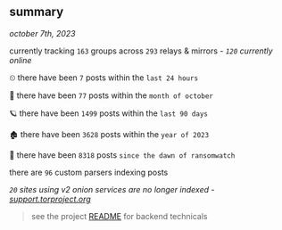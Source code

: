 
## summary
_october 7th, 2023_

currently tracking `163` groups across `293` relays & mirrors - _`120` currently online_

⏲ there have been `7` posts within the `last 24 hours`

🦈 there have been `77` posts within the `month of october`

🪐 there have been `1499` posts within the `last 90 days`

🏚 there have been `3628` posts within the `year of 2023`

🦕 there have been `8318` posts `since the dawn of ransomwatch`

there are `96` custom parsers indexing posts

_`20` sites using v2 onion services are no longer indexed - [support.torproject.org](https://support.torproject.org/onionservices/v2-deprecation/)_

> see the project [README](https://github.com/joshhighet/ransomwatch#ransomwatch--) for backend technicals
